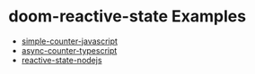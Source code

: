 # doom-reactive-state Examples

- [simple-counter-javascript](./simple-counter-javascript/)
- [async-counter-typescript](./async-counter-typescript/)
- [reactive-state-nodejs](./reactive-state-nodejs/)